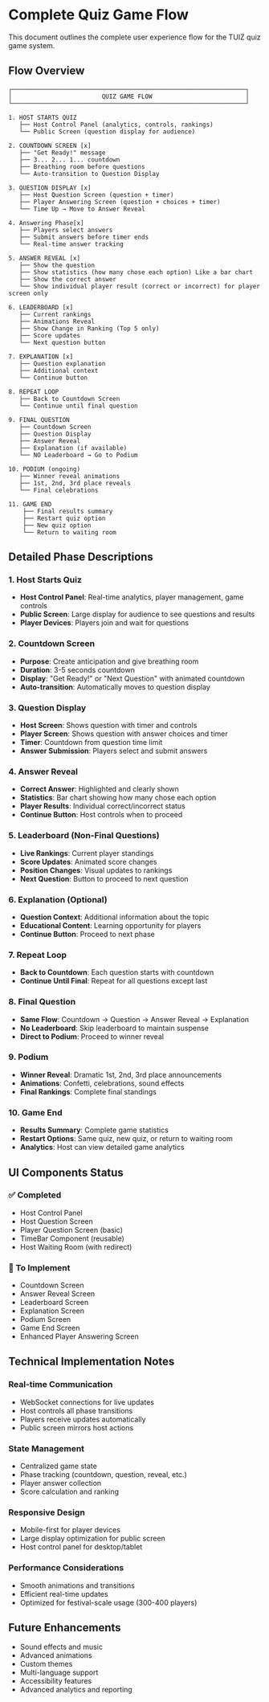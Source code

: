 # Complete Quiz Game Flow

This document outlines the complete user experience flow for the TUIZ quiz game system.

## Flow Overview

```
┌─────────────────────────────────────────────────────────────────┐
│                         QUIZ GAME FLOW                          │
└─────────────────────────────────────────────────────────────────┘

1. HOST STARTS QUIZ
   ├── Host Control Panel (analytics, controls, rankings)
   └── Public Screen (question display for audience)

2. COUNTDOWN SCREEN [x]
   ├── "Get Ready!" message
   ├── 3... 2... 1... countdown
   ├── Breathing room before questions
   └── Auto-transition to Question Display

3. QUESTION DISPLAY [x]
   ├── Host Question Screen (question + timer)
   ├── Player Answering Screen (question + choices + timer)
   └── Time Up → Move to Answer Reveal

4. Answering Phase[x]
   ├── Players select answers
   ├── Submit answers before timer ends
   └── Real-time answer tracking

5. ANSWER REVEAL [x]
   ├── Show the question
   ├── Show statistics (how many chose each option) Like a bar chart
   ├── Show the correct answer
   └── Show individual player result (correct or incorrect) for player screen only

6. LEADERBOARD [x]
   ├── Current rankings
   ├── Animations Reveal
   ├── Show Change in Ranking (Top 5 only)
   ├── Score updates
   └── Next question button

7. EXPLANATION [x]
   ├── Question explanation
   ├── Additional context
   └── Continue button

8. REPEAT LOOP
   ├── Back to Countdown Screen
   └── Continue until final question

9. FINAL QUESTION
   ├── Countdown Screen
   ├── Question Display
   ├── Answer Reveal
   ├── Explanation (if available)
   └── NO Leaderboard → Go to Podium

10. PODIUM (ongoing)
   ├── Winner reveal animations
   ├── 1st, 2nd, 3rd place reveals
   └── Final celebrations

11. GAME END
    ├── Final results summary
    ├── Restart quiz option
    ├── New quiz option
    └── Return to waiting room
```

## Detailed Phase Descriptions

### 1. Host Starts Quiz

- **Host Control Panel**: Real-time analytics, player management, game controls
- **Public Screen**: Large display for audience to see questions and results
- **Player Devices**: Players join and wait for questions

### 2. Countdown Screen

- **Purpose**: Create anticipation and give breathing room
- **Duration**: 3-5 seconds countdown
- **Display**: "Get Ready!" or "Next Question" with animated countdown
- **Auto-transition**: Automatically moves to question display

### 3. Question Display

- **Host Screen**: Shows question with timer and controls
- **Player Screen**: Shows question with answer choices and timer
- **Timer**: Countdown from question time limit
- **Answer Submission**: Players select and submit answers

### 4. Answer Reveal

- **Correct Answer**: Highlighted and clearly shown
- **Statistics**: Bar chart showing how many chose each option
- **Player Results**: Individual correct/incorrect status
- **Continue Button**: Host controls when to proceed

### 5. Leaderboard (Non-Final Questions)

- **Live Rankings**: Current player standings
- **Score Updates**: Animated score changes
- **Position Changes**: Visual updates to rankings
- **Next Question**: Button to proceed to next question

### 6. Explanation (Optional)

- **Question Context**: Additional information about the topic
- **Educational Content**: Learning opportunity for players
- **Continue Button**: Proceed to next phase

### 7. Repeat Loop

- **Back to Countdown**: Each question starts with countdown
- **Continue Until Final**: Repeat for all questions except last

### 8. Final Question

- **Same Flow**: Countdown → Question → Answer Reveal → Explanation
- **No Leaderboard**: Skip leaderboard to maintain suspense
- **Direct to Podium**: Proceed to winner reveal

### 9. Podium

- **Winner Reveal**: Dramatic 1st, 2nd, 3rd place announcements
- **Animations**: Confetti, celebrations, sound effects
- **Final Rankings**: Complete final standings

### 10. Game End

- **Results Summary**: Complete game statistics
- **Restart Options**: Same quiz, new quiz, or return to waiting room
- **Analytics**: Host can view detailed game analytics

## UI Components Status

### ✅ Completed

- Host Control Panel
- Host Question Screen
- Player Question Screen (basic)
- TimeBar Component (reusable)
- Host Waiting Room (with redirect)

### 🚧 To Implement

- Countdown Screen
- Answer Reveal Screen
- Leaderboard Screen
- Explanation Screen
- Podium Screen
- Game End Screen
- Enhanced Player Answering Screen

## Technical Implementation Notes

### Real-time Communication

- WebSocket connections for live updates
- Host controls all phase transitions
- Players receive updates automatically
- Public screen mirrors host actions

### State Management

- Centralized game state
- Phase tracking (countdown, question, reveal, etc.)
- Player answer collection
- Score calculation and ranking

### Responsive Design

- Mobile-first for player devices
- Large display optimization for public screen
- Host control panel for desktop/tablet

### Performance Considerations

- Smooth animations and transitions
- Efficient real-time updates
- Optimized for festival-scale usage (300-400 players)

## Future Enhancements

- Sound effects and music
- Advanced animations
- Custom themes
- Multi-language support
- Accessibility features
- Advanced analytics and reporting
